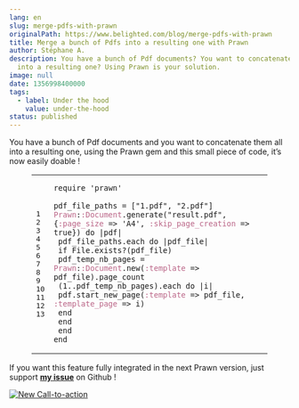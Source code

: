 ```yaml
---
lang: en
slug: merge-pdfs-with-prawn
originalPath: https://www.belighted.com/blog/merge-pdfs-with-prawn
title: Merge a bunch of Pdfs into a resulting one with Prawn
author: Stéphane A.
description: You have a bunch of Pdf documents? You want to concatenate them all
  into a resulting one? Using Prawn is your solution.
image: null
date: 1356998400000
tags:
  - label: Under the hood
    value: under-the-hood
status: published
---
```

You have a bunch of Pdf documents and you want to concatenate them all into a resulting one, using the Prawn gem and this small piece of code, it’s now easily doable !

<figure class="code"><div class="highlight"><table><tbody><tr><td class="gutter"><pre class="line-numbers"><span class="line-number">1</span>
<span class="line-number">2</span>
<span class="line-number">3</span>
<span class="line-number">4</span>
<span class="line-number">5</span>
<span class="line-number">6</span>
<span class="line-number">7</span>
<span class="line-number">8</span>
<span class="line-number">9</span>
<span class="line-number">10</span>
<span class="line-number">11</span>
<span class="line-number">12</span>
<span class="line-number">13</span>
</pre></td><td class="code"><pre><code class="ruby"><span class="line"><span class="nb"><span class="keyword">require</span></span> <span class="s1"><span class="string">'prawn'</span></span>
</span><span class="line">
</span><span class="line"><span class="n">pdf_file_paths</span> <span class="o">=</span> <span class="o">[</span><span class="s2"><span class="string">"1.pdf"</span></span><span class="p">,</span> <span class="s2"><span class="string">"2.pdf"</span></span><span class="o">]</span>
</span><span class="line"><span class="ss"><span class="constant">Prawn</span></span><span class="constant"><span class="p">:</span><span class="ss">:Document</span></span><span class="ss"></span><span class="o">.</span><span class="n">generate</span><span class="p">(</span><span class="s2"><span class="string">"result.pdf"</span></span><span class="p">,</span> <span class="p">{</span><span class="ss"><span class="symbol">:page_size</span></span> <span class="o">=&gt;</span> <span class="s1"><span class="string">'A4'</span></span><span class="p">,</span> <span class="ss"><span class="symbol">:skip_page_creation</span></span> <span class="o">=&gt;</span> <span class="kp"><span class="keyword">true</span></span><span class="p">})</span> <span class="k"><span class="keyword">do</span></span> <span class="o">|</span><span class="n">pdf</span><span class="o">|</span>
</span><span class="line"> <span class="n">pdf_file_paths</span><span class="o">.</span><span class="n">each</span> <span class="k"><span class="keyword">do</span></span> <span class="o">|</span><span class="n">pdf_file</span><span class="o">|</span>
</span><span class="line"> <span class="k"><span class="keyword">if</span></span> <span class="no"><span class="constant">File</span></span><span class="o">.</span><span class="n">exists?</span><span class="p">(</span><span class="n">pdf_file</span><span class="p">)</span>
</span><span class="line"> <span class="n">pdf_temp_nb_pages</span> <span class="o">=</span> <span class="ss"><span class="constant">Prawn</span></span><span class="constant"><span class="p">:</span><span class="ss">:Document</span></span><span class="ss"></span><span class="o">.</span><span class="n">new</span><span class="p">(</span><span class="ss"><span class="symbol">:template</span></span> <span class="o">=&gt;</span> <span class="n">pdf_file</span><span class="p">)</span><span class="o">.</span><span class="n">page_count</span>
</span><span class="line"> <span class="p">(</span><span class="mi"><span class="number">1</span></span><span class="o">.</span><span class="n">.pdf_temp_nb_pages</span><span class="p">)</span><span class="o">.</span><span class="n">each</span> <span class="k"><span class="keyword">do</span></span> <span class="o">|</span><span class="n">i</span><span class="o">|</span>
</span><span class="line"> <span class="n">pdf</span><span class="o">.</span><span class="n">start_new_page</span><span class="p">(</span><span class="ss"><span class="symbol">:template</span></span> <span class="o">=&gt;</span> <span class="n">pdf_file</span><span class="p">,</span> <span class="ss"><span class="symbol">:template_page</span></span> <span class="o">=&gt;</span> <span class="n">i</span><span class="p">)</span>
</span><span class="line"> <span class="k"><span class="keyword">end</span></span>
</span><span class="line"> <span class="k"><span class="keyword">end</span></span>
</span><span class="line"> <span class="k"><span class="keyword">end</span></span>
</span><span class="line"><span class="k"><span class="keyword">end</span></span>
</span></code></pre></td></tr></tbody></table></div></figure>

If you want this feature fully integrated in the next Prawn version, just support **[my issue](https://github.com/prawnpdf/prawn/issues/376)** on Github !  
  
[![New Call-to-action](https://no-cache.hubspot.com/cta/default/1684659/fb3606cc-cc1b-47d0-ae85-2c9f69837fe2.png)](https://cta-redirect.hubspot.com/cta/redirect/1684659/fb3606cc-cc1b-47d0-ae85-2c9f69837fe2)